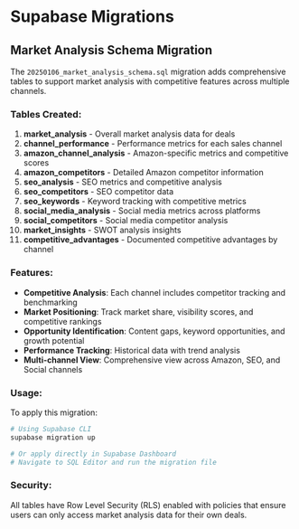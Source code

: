 # Supabase Migrations

## Market Analysis Schema Migration

The `20250106_market_analysis_schema.sql` migration adds comprehensive tables to support market analysis with competitive features across multiple channels.

### Tables Created:

1. **market_analysis** - Overall market analysis data for deals
2. **channel_performance** - Performance metrics for each sales channel
3. **amazon_channel_analysis** - Amazon-specific metrics and competitive scores
4. **amazon_competitors** - Detailed Amazon competitor information
5. **seo_analysis** - SEO metrics and competitive analysis
6. **seo_competitors** - SEO competitor data
7. **seo_keywords** - Keyword tracking with competitive metrics
8. **social_media_analysis** - Social media metrics across platforms
9. **social_competitors** - Social media competitor analysis
10. **market_insights** - SWOT analysis insights
11. **competitive_advantages** - Documented competitive advantages by channel

### Features:

- **Competitive Analysis**: Each channel includes competitor tracking and benchmarking
- **Market Positioning**: Track market share, visibility scores, and competitive rankings
- **Opportunity Identification**: Content gaps, keyword opportunities, and growth potential
- **Performance Tracking**: Historical data with trend analysis
- **Multi-channel View**: Comprehensive view across Amazon, SEO, and Social channels

### Usage:

To apply this migration:

```bash
# Using Supabase CLI
supabase migration up

# Or apply directly in Supabase Dashboard
# Navigate to SQL Editor and run the migration file
```

### Security:

All tables have Row Level Security (RLS) enabled with policies that ensure users can only access market analysis data for their own deals.